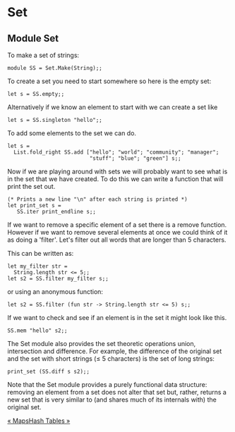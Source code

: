 <!-- ((! set title Set !)) ((! set learn !)) -->
<!-- ((! set center !)) -->

# Set

## Module Set
To make a set of strings:

```ocamltop
module SS = Set.Make(String);;
```
To create a set you need to start somewhere so here is the empty set:

```ocamltop
let s = SS.empty;;
```
Alternatively if we know an element to start with we can create a set
like

```ocamltop
let s = SS.singleton "hello";;
```
To add some elements to the set we can do.

```ocamltop
let s =
  List.fold_right SS.add ["hello"; "world"; "community"; "manager";
                          "stuff"; "blue"; "green"] s;;
```
Now if we are playing around with sets we will probably want to see what
is in the set that we have created. To do this we can write a function
that will print the set out.

```ocamltop
(* Prints a new line "\n" after each string is printed *)
let print_set s = 
   SS.iter print_endline s;;
```
If we want to remove a specific element of a set there is a remove
function. However if we want to remove several elements at once we could
think of it as doing a 'filter'. Let's filter out all words that are
longer than 5 characters.

This can be written as:

```ocamltop
let my_filter str =
  String.length str <= 5;;
let s2 = SS.filter my_filter s;;
```
or using an anonymous function:

```ocamltop
let s2 = SS.filter (fun str -> String.length str <= 5) s;;
```
If we want to check and see if an element is in the set it might look
like this.

```ocamltop
SS.mem "hello" s2;;
```

The Set module also provides the set theoretic operations union,
intersection and difference. For example, the difference of the original
set and the set with short strings (≤ 5 characters) is the set of long
strings:

```ocamltop
print_set (SS.diff s s2);;
```
Note that the Set module provides a purely functional data structure:
removing an element from a set does not alter that set but, rather,
returns a new set that is very similar to (and shares much of its
internals with) the original set.

<div class="bottom-navigation">
<a href = "map.html" class="previous">« Maps</a><a href="hashtbl.html" class="next">Hash Tables »</a>
</div>
